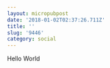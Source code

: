 ```yaml
---
layout: micropubpost
date: '2018-01-02T02:37:26.711Z'
title: ''
slug: '9446'
category: social
---
```

Hello World
